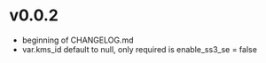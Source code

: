 # v0.0.2
* beginning of CHANGELOG.md
* var.kms_id default to null, only required is enable_ss3_se = false
